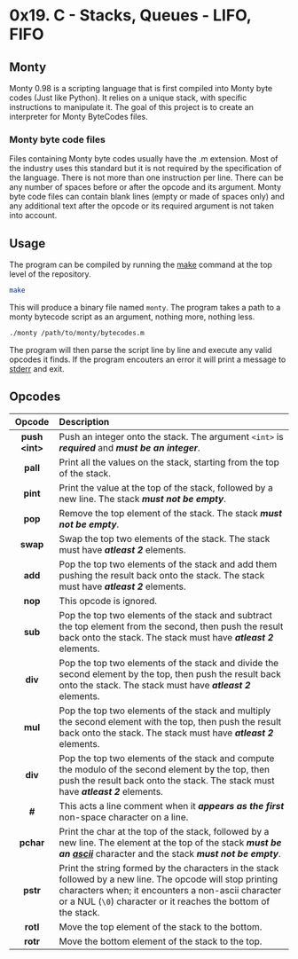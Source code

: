 # 0x19. C - Stacks, Queues - LIFO, FIFO

## Monty

Monty 0.98 is a scripting language that is first compiled into Monty byte codes
(Just like Python). It relies on a unique stack, with specific instructions to
manipulate it. The goal of this project is to create an interpreter for Monty
ByteCodes files.

### Monty byte code files

Files containing Monty byte codes usually have the .m extension. Most of the
industry uses this standard but it is not required by the specification of the
language. There is not more than one instruction per line.
There can be any number of spaces before or after the opcode and its argument.
Monty byte code files can contain blank lines (empty or made of spaces only)
and any additional text after the opcode or its required argument is not taken
into account.

## Usage

The program can be compiled by running the [make](https://www.gnu.org/software/make/)
command at the top level of the repository.

```bash
make
```

This will produce a binary file named `monty`. The program takes a path to a
monty bytecode script as an argument, nothing more, nothing less.

```bash
./monty /path/to/monty/bytecodes.m
```

The program will then parse the script line by line and execute any valid
opcodes it finds. If the program encouters an error it will print a message to
[stderr](https://en.wikipedia.org/wiki/Standard_streams#Standard_error_(stderr))
and exit.

## Opcodes

| Opcode | Description |
| :--: | :-- |
| **push \<int>** | Push an integer onto the stack. The argument `<int>` is ***required*** and ***must be an integer***. |
| **pall** | Print all the values on the stack, starting from the top of the stack. |
| **pint** | Print the value at the top of the stack, followed by a new line. The stack ***must not be empty***. |
| **pop** | Remove the top element of the stack. The stack ***must not be empty***. |
| **swap** | Swap the top two elements of the stack. The stack must have ***atleast 2*** elements. |
| **add** | Pop the top two elements of the stack and add them pushing the result back onto the stack. The stack must have ***atleast 2*** elements. |
| **nop** | This opcode is ignored. |
| **sub** | Pop the top two elements of the stack and subtract the top element from the second, then push the result back onto the stack. The stack must have ***atleast 2*** elements. |
| **div** | Pop the top two elements of the stack and divide the second element by the top, then push the result back onto the stack. The stack must have ***atleast 2*** elements. |
| **mul** | Pop the top two elements of the stack and multiply the second element with the top, then push the result back onto the stack. The stack must have ***atleast 2*** elements. |
| **div** | Pop the top two elements of the stack and compute the modulo of the second element by the top, then push the result back onto the stack. The stack must have ***atleast 2*** elements. |
| **#** | This acts a line comment when it ***appears as the first*** non-space character on a line. |
| **pchar** | Print the char at the top of the stack, followed by a new line. The element at the top of the stack ***must be an [ascii](https://en.wikipedia.org/wiki/ASCII)*** character and the stack ***must not be empty***. |
| **pstr** | Print the string formed by the characters in the stack followed by a new line. The opcode will stop printing characters when; it encounters a non-ascii character or a NUL (`\0`) character or it reaches the bottom of the stack. |
| **rotl** | Move the top element of the stack to the bottom. |
| **rotr** | Move the bottom element of the stack to the top. |
